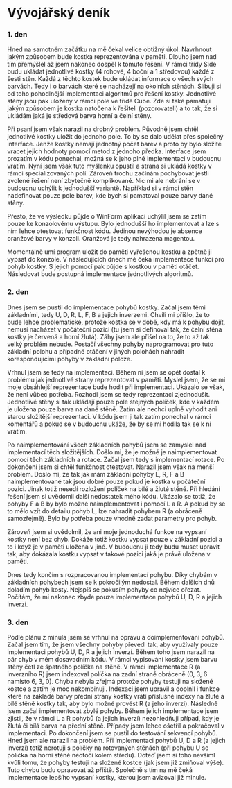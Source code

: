 ﻿# Vývojářský deník
### 1. den
Hned na samotném začátku na mě čekal velice obtížný úkol. Navrhnout jakým způsobem bude kostka reprezentována v paměti. Dlouho jsem nad tím přemýšlel až jsem nakonec dospěl k tomuto řešení. V rámci třídy Side budu ukládat jednotlivé kostky (4 rohové, 4 boční a 1 středovou) každé z šesti stěn. Každá z těchto kostek bude ukládat informace o všech svých barvách. Tedy i o barvách které se nacházejí na okolních stěnách. Slibuji si od toho pohodlnější implementaci algoritmů pro řešení kostky. Jednotlivé stěny jsou pak uloženy v rámci pole ve třídě Cube. Zde si také pamatuji jakým způsobem je kostka natočena k řešiteli (pozorovateli) a to tak, že si ukládám jaká je středová barva horní a čelní stěny.

Při psaní jsem však narazil na drobný problém. Původně jsem chtěl jednotlivé kostky uložit do jednoho pole. To by se dalo udělat přes společný interface. Jenže kostky nemají jednotný počet barev a proto by bylo složité vracet jejich hodnoty pomocí metod z jednoho předka. Interface jsem prozatím v kódu ponechal, možná se k jeho plné implementaci v budoucnu vratím. Nyní jsem však tuto myšlenku opustil a strana si ukládá kostky v rámci specializovaných polí. Zároveň trochu začínám pochybovat jestli zvolené řešení není zbytečně komplikované. Nic mi ale nebrání se v budoucnu uchýlit k jednodušší variantě. Například si v rámci stěn nadefinovat pouze pole barev, kde bych si pamatoval pouze barvy dané stěny.

Přesto, že ve výsledku půjde o WinForm aplikaci uchýlil jsem se zatím pouze ke konzolovému výstupu. Bylo jednodušší ho implementovat a lze s ním lehce otestovat funkčnost kódu. Jedinou nevýhodou je absence oranžové barvy v konzoli. Oranžová je tedy nahrazena magentou. 

Momentálně umí program uložit do paměti vyřešenou kostku a zpětně ji vypsat do konzole. V následujících dnech mě čeká implementace funkcí pro pohyb kostky. S jejich pomocí pak půjde s kostkou v paměti otáčet. Následovat bude postupná implementace jednotlivých algoritmů.

### 2. den
Dnes jsem se pustil do implementace pohybů kostky. Začal jsem těmi základními, tedy U, D, R, L, F, B a jejich inverzemi. Chvíli mi přišlo, že to bude lehce problematické, protože kostka se v době, kdy má k pohybu dojít, nemusí nacházet v počáteční pozici (tu jsem si definoval tak, že čelní stěna kostky je červená a horní žlutá). Záhy jsem ale přišel na to, že to až tak velký problém nebude. Postačí všechny pohyby naprogramovat pro tuto základní polohu a případné otáčení v jiných polohách nahradit korespondujícími pohyby v základní poloze.

Vrhnul jsem se tedy na implementaci. Během ní jsem se opět dostal k problému jak jednotlivé strany reprezentovat v paměti. Myslel jsem, že se mi moje obsáhlejší reprezentace bude hodit při implementaci. Ukázalo se však, že není vůbec potřeba. Rozhodl jsem se tedy reprezentaci zjednodušit. Jednotlivé stěny si tak ukládají pouze pole stejných políček, kde v každém je uložena pouze barva na dané stěně. Zatím ale nechci uplně vyhodit ani starou složitější reprezentaci. V kódu jsem ji tak zatím ponechal v rámci komentářů a pokud se v budoucnu ukáže, že by se mi hodila tak se k ní vrátím.

Po naimplementování všech základních pohybů jsem se zamyslel nad implementací těch složitějších. Došlo mi, že je možné je naimplementovat pomocí těch základních a rotace. Začal jsem tedy s implementací rotace. Po dokončení jsem si chtěl funkčnost otestovat. Narazil jsem však na menší problém. Došlo mi, že tak jak mám základní pohyby L, R, F a B naimplementované tak jsou dobré pouze pokud je kostka v počáteční pozici. Jinak totiž nesedí rozložení políček na bílé a žluté stěně. Při hledání řešení jsem si uvědomil další nedostatek mého kódu. Ukázalo se totiž, že pohyby F a B by bylo možné naimplementovat i pomocí L a R. A pokud by se to mělo vzít do detailu pohyb L, lze nahradit pohybem R (a obráceně samozřejmě). Bylo by potřeba pouze vhodně zadat parametry pro pohyb.

Zároveň jsem si uvědolmil, že ani moje jednoduchá funkce na vypsaní kostky není bez chyb. Dokáže totiž kostku vypsat pouze v základní pozici a to i když je v paměti uložena v jiné. V budoucnu ji tedy budu muset upravit tak, aby dokázala kostku vypsat v takové pozici jaká je právě uložena v paměti.

Dnes tedy končím s rozpracovanou implementací pohybu. Díky chybám v základních pohybech jsem se k pokročilým nedostal. Během dalších dnů doladím pohyb kosty. Nejspíš se pokusím pohyby co nejvíce ořezat. Počítám, že mi nakonec zbyde pouze implementace pohybů U, D, R a jejich inverzí.

### 3. den
Podle plánu z minula jsem se vrhnul na opravu a doimplementování pohybů. Začal jsem tím, že jsem všechny pohyby převedl tak, aby využívaly pouze implementaci pohybů U, D, R a jejich inverzí. Během toho jsem narazil na pár chyb v mém dosavadním kódu. V rámci vypisování kostky jsem barvu stěny četl ze špatného políčka na stěně. V rámci implementace R (a inverzního R) jsem indexoval políčka na zadní straně obráceně (0, 3, 6 namísto 6, 3, 0). Chyba nebyla zřejmá protože pohyby testuji na složené kostce a zatím je moc nekombinuji. Indexaci jsem upravil a doplnil i funkce které na základě barvy přední strany kostky vrátí příslušné indexy na žluté a bílé stěně kostky tak, aby bylo možné provést R (a jeho inverzi). Následně jsem začal implementovat zbylé pohyby. Během jejich implementace jsem zjistil, že v rámci L a R pohybů (a jejich inverzí) nezohledňuji případ, kdy je žlutá či bílá barva na přední stěně. Případy jsem lehce ošetřil a pokračoval v implementaci. Po dokončení jsem se pustil do testování sekvencí pohybů. Hned jsem ale narazil na problém. Při implementaci pohybů U, D a R (a jejich inverzí) totiž nerotuji s políčky na rotovaných stěnách (při pohybu U se políčka na horní stěně neotočí kolem středu). Doteď jsem si toho nevšiml kvůli tomu, že pohyby testuji na složené kostce (jak jsem již zmiňoval výše). Tuto chybu budu opravovat až příště. Společně s tím na mě čeká implementace lepšího vypsaní kostky, kterou jsem avizoval již minule.

